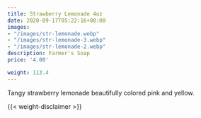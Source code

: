 ```yaml
---
title: Strawberry Lemonade 4oz
date: 2020-09-17T05:22:16+00:00
images:
- "/images/str-lemonade.webp"
- "/images/str-lemonade-3.webp"
- "/images/str-lemonade-2.webp"
description: Farmer's Soap
price: '4.00'

weight: 113.4
---
```

Tangy strawberry lemonade beautifully colored pink and yellow.


{{< weight-disclaimer >}}